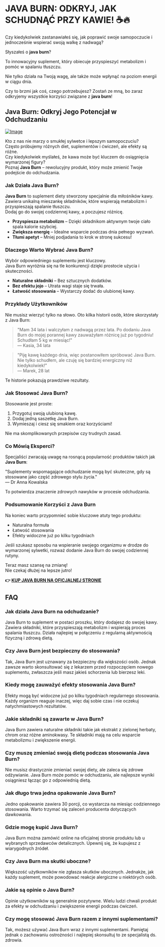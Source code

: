 # JAVA BURN: ODKRYJ, JAK SCHUDNĄĆ PRZY KAWIE! ☕🔥

Czy kiedykolwiek zastanawiałeś się, jak poprawić swoje samopoczucie i jednocześnie wspierać swoją walkę z nadwagą? 

Słyszałeś o **java burn**? 

To innowacyjny suplement, który obiecuje przyspieszyć metabolizm i pomóc w spalaniu tłuszczu. 

Nie tylko działa na Twoją wagę, ale także może wpłynąć na poziom energii w ciągu dnia. 

Czy to brzmi jak coś, czego potrzebujesz? Zostań ze mną, bo zaraz odkryjemy wszystkie korzyści związane z **java burn**!

## Java Burn: Odkryj Jego Potencjał w Odchudzaniu

[![Image](https://morningcoffeeritual.net/images/javaburn-shakes.png)](https://gchaffi.com/kOb2NWTb)

Kto z nas nie marzy o smukłej sylwetce i lepszym samopoczuciu?  
Często próbujemy różnych diet, suplementów i ćwiczeń, ale efekty są różne.  
Czy kiedykolwiek myślałeś, że kawa może być kluczem do osiągnięcia wymarzonej figury?  
Poznaj **Java Burn** – rewolucyjny produkt, który może zmienić Twoje podejście do odchudzania.

### Jak Działa Java Burn?

**Java Burn** to suplement diety stworzony specjalnie dla miłośników kawy.  
Zawiera unikalną mieszankę składników, które wspierają metabolizm i przyspieszają spalanie tłuszczu.  
Dodaj go do swojej codziennej kawy, a poczujesz różnicę.

- **Przyspiesza metabolizm** – Dzięki składnikom aktywnym twoje ciało spala kalorie szybciej.
- **Zwiększa energię** – Idealne wsparcie podczas dnia pełnego wyzwań.
- **Tłumi apetyt** – Mniej podjadania to krok w stronę sukcesu!

### Dlaczego Warto Wybrać Java Burn?

Wybór odpowiedniego suplementu jest kluczowy.  
Java Burn wyróżnia się na tle konkurencji dzięki prostocie użycia i skuteczności.  

- **Naturalne składniki** – Bez sztucznych dodatków.
- **Bez efektu jojo** – Utrata wagi staje się trwała.
- **Łatwość stosowania** – Wystarczy dodać do ulubionej kawy.

### Przykłady Użytkowników

Nie musisz wierzyć tylko na słowo. Oto kilka historii osób, które skorzystały z Java Burn:

> "Mam 34 lata i walczyłam z nadwagą przez lata. Po dodaniu Java Burn do mojej porannej kawy zauważyłam różnicę już po tygodniu! Schudłam 5 kg w miesiąc!"  
> — Kasia, 34 lata

> "Piję kawę każdego dnia, więc postanowiłem spróbować Java Burn. Nie tylko schudłem, ale czuję się bardziej energiczny niż kiedykolwiek!"  
> — Marek, 28 lat

Te historie pokazują prawdziwe rezultaty.

### Jak Stosować Java Burn?

Stosowanie jest proste:

1. Przygotuj swoją ulubioną kawę.
2. Dodaj jedną saszetkę Java Burn.
3. Wymieszaj i ciesz się smakiem oraz korzyściami!

Nie ma skomplikowanych przepisów czy trudnych zasad.

### Co Mówią Eksperci?

Specjaliści zwracają uwagę na rosnącą popularność produktów takich jak **Java Burn**:

"Suplementy wspomagające odchudzanie mogą być skuteczne, gdy są stosowane jako część zdrowego stylu życia."  
— Dr Anna Kowalska

To potwierdza znaczenie zdrowych nawyków w procesie odchudzania.

### Podsumowanie Korzyści z Java Burn

Na koniec warto przypomnieć sobie kluczowe atuty tego produktu:

- Naturalna formuła
- Łatwość stosowania
- Efekty widoczne już po kilku tygodniach

Jeśli szukasz sposobu na wspieranie swojego organizmu w drodze do wymarzonej sylwetki, rozważ dodanie Java Burn do swojej codziennej rutyny.

Teraz masz szansę na zmianę!  
Nie czekaj dłużej na lepsze jutro!



**👉 [KUP JAVA BURN NA OFICJALNEJ STRONIE](https://gchaffi.com/kOb2NWTb)**

## FAQ

### Jak działa Java Burn na odchudzanie?
Java Burn to suplement w postaci proszku, który dodajesz do swojej kawy. 
Zawiera składniki, które przyspieszają metabolizm i wspierają proces spalania tłuszczu. 
Działa najlepiej w połączeniu z regularną aktywnością fizyczną i zdrową dietą.

### Czy Java Burn jest bezpieczny do stosowania?
Tak, Java Burn jest uznawany za bezpieczny dla większości osób. 
Jednak zawsze warto skonsultować się z lekarzem przed rozpoczęciem nowego suplementu, zwłaszcza jeśli masz jakieś schorzenia lub bierzesz leki.

### Kiedy mogę zauważyć efekty stosowania Java Burn?
Efekty mogą być widoczne już po kilku tygodniach regularnego stosowania. 
Każdy organizm reaguje inaczej, więc daj sobie czas i nie oczekuj natychmiastowych rezultatów.

### Jakie składniki są zawarte w Java Burn?
Java Burn zawiera naturalne składniki takie jak ekstrakt z zielonej herbaty, chrom oraz różne aminokwasy. 
Te składniki mają na celu wsparcie metabolizmu i zwiększenie energii.

### Czy muszę zmieniać swoją dietę podczas stosowania Java Burn?
Nie musisz drastycznie zmieniać swojej diety, ale zaleca się zdrowe odżywianie. 
Java Burn może pomóc w odchudzaniu, ale najlepsze wyniki osiągniesz łącząc go z odpowiednią dietą.

### Jak długo trwa jedna opakowanie Java Burn?
Jedno opakowanie zawiera 30 porcji, co wystarcza na miesiąc codziennego stosowania. 
Warto trzymać się zaleceń producenta dotyczących dawkowania.

### Gdzie mogę kupić Java Burn?
Java Burn można zamówić online na oficjalnej stronie produktu lub u wybranych sprzedawców detalicznych. 
Upewnij się, że kupujesz z wiarygodnych źródeł.

### Czy Java Burn ma skutki uboczne?
Większość użytkowników nie zgłasza skutków ubocznych. 
Jednakże, jak każdy suplement, może powodować reakcje alergiczne u niektórych osób. 

### Jakie są opinie o Java Burn?
Opinie użytkowników są generalnie pozytywne. 
Wielu ludzi chwali produkt za efekty w odchudzaniu i zwiększenie energii podczas ćwiczeń.

### Czy mogę stosować Java Burn razem z innymi suplementami?
Tak, możesz używać Java Burn wraz z innymi suplementami. 
Pamiętaj jednak o zachowaniu ostrożności i najlepiej skonsultuj to ze specjalistą ds. zdrowia.